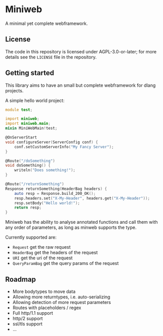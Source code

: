 # Miniweb

A minimal yet complete webframework.

## License

The code in this repository is licensed under AGPL-3.0-or-later; for more details see the `LICENSE` file in the repository.

## Getting started

This library aims to have an small but complete webframework for dlang projects.

A simple hello world project:
```d
module test;

import miniweb;
import miniweb.main;
mixin MiniWebMain!test;

@OnServerStart
void configureServer(ServerConfig conf) {
    conf.setCustomServerInfo("My Fancy Server");
}

@Route("/doSomething")
void doSomething() {
    writeln("Does something!");
}

@Route("/returnSomething")
Response returnSomething(HeaderBag headers) {
    auto resp = Response.build_200_OK();
    resp.headers.set("X-My-Header", headers.get("X-My-Header"));
    resp.setBody("Hello world!");
    return resp;
}
```
Miniweb has the ability to analyse annotated functions and call them with any order of parameters, as long as minweb supports the type.

Currently supported are:
- `Request` get the raw request
- `HeaderBag` get the headers of the request
- `URI` get the uri of the request
- `QueryParamBag` get the query params of the request

## Roadmap

- More bodytypes to move data
- Allowing more returntypes, i.e. auto-serializing
- Allowing detection of more request parameters
- Routes with placeholders / regex
- Full http/1.1 support
- http/2 support
- ssl/tls support
- ...
